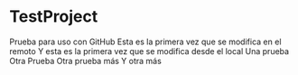# TestProject
Prueba para uso con GitHub
Esta es la primera vez que se modifica en el remoto
Y esta es la primera vez que se modifica desde el local
Una prueba
Otra Prueba
Otra prueba más
Y otra más
